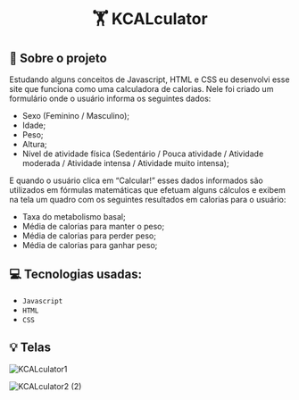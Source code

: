 <h1 align="center">
  🏋‍ KCALculator
</h1>


## :rocket: Sobre o projeto

Estudando alguns conceitos de Javascript, HTML e CSS eu desenvolvi esse site que funciona como uma calculadora de calorias. 
Nele foi criado um formulário onde o usuário informa os seguintes dados: 
- Sexo (Feminino / Masculino);
- Idade;
- Peso;
- Altura;
- Nível de atividade física (Sedentário / Pouca atividade / Atividade moderada / Atividade intensa / Atividade muito intensa);

E quando o usuário clica em “Calcular!” esses dados informados são utilizados em fórmulas matemáticas que efetuam alguns cálculos e exibem na tela um quadro com os seguintes resultados em calorias para o usuário: 
- Taxa do metabolismo basal;
- Média de calorias para manter o peso;
- Média de calorias para perder peso;
- Média de calorias para ganhar peso;


## :computer: Tecnologias usadas:

- `Javascript`
- `HTML`
- `CSS`


## :bulb: Telas

![KCALculator1](https://user-images.githubusercontent.com/23708544/82500530-e76ce980-9ac9-11ea-8c5d-6847646f6965.png)

![KCALculator2 (2)](https://user-images.githubusercontent.com/23708544/82500779-75e16b00-9aca-11ea-86ac-f70803915e4c.png)


